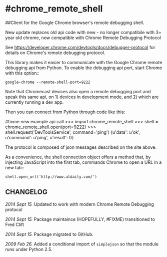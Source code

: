 #chrome_remote_shell
===================

##Client for the Google Chrome browser's remote debugging shell.

New update replaces old api code with new - no longer compatibile with 3+ year 
old chrome, now compatible with Chrome Remote Debugging Protocol


  See <https://developer.chrome.com/devtools/docs/debugger-protocol> for details on 
  Chrome's remote debugging protocol.

This library makes it easier to communicate with the Google Chrome remote
debugging api from Python.  To enable the debugging api port, start Chrome
with this option::

    google-chrome --remote-shell-port=9222
  
  
Note that Chromecast devices also open a remote debugging port and speak
this same api, on 1) devices in development mode, and 2) which are currently
running a dev app.  

Then you can connect from Python through code like this:

#fixme new example api call
    >>> import chrome_remote_shell
    >>> shell = chrome_remote_shell.open(port=9222)
    >>> shell.request('DevToolsService', command='ping')
    {u'data': u'ok', u'command': u'ping', u'result': 0}

The protocol is composed of json messages described on the site above.

As a convenience, the shell connection object offers a method that, by
injecting JavaScript into the first tab, commands Chrome to open a URL
in a new tab::

    shell.open_url('http://www.aldaily.com/')

CHANGELOG
---------
*2014 Sept 15.* Updated to work with modern Chrome Remote Debugging protocol

*2014 Sept 15.* Package maintaince (HOPEFULLY, #FIXME) transitioned to Fred Clift

*2014 Sept 15.* Package migrated to GitHub.

*2009 Feb 26.* Added a conditional import of `simplejson` so that the
module runs under Python 2.5.

